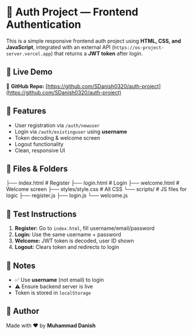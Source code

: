 # 🔐 Auth Project — Frontend Authentication

This is a simple responsive frontend auth project using **HTML, CSS, and JavaScript**, integrated with an external API (`https://os-project-server.vercel.app`) that returns a **JWT token** after login.

## 🚀 Live Demo

🔗 **GitHub Repo:** [https://github.com/SDanish0320/auth-project](https://github.com/SDanish0320/auth-project)  

## 🔑 Features

- User registration via `/auth/newuser`
- Login via `/auth/existinguser` using **username**
- Token decoding & welcome screen
- Logout functionality
- Clean, responsive UI

## 📁 Files & Folders

├── index.html # Register
├── login.html # Login
├── welcome.html # Welcome screen
├── styles/style.css # All CSS
└── scripts/ # JS files for logic
├── register.js
├── login.js
└── welcome.js

## 🧪 Test Instructions

1. **Register:** Go to `index.html`, fill username/email/password
2. **Login:** Use the same username + password
3. **Welcome:** JWT token is decoded, user ID shown
4. **Logout:** Clears token and redirects to login

## 📎 Notes

- ✅ Use **username** (not email) to login
- ⚠ Ensure backend server is live
- Token is stored in `localStorage`

## 👤 Author

Made with ❤️ by **Muhammad Danish**